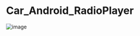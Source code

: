 # Car_Android_RadioPlayer

![image](https://github.com/user-attachments/assets/e404d4d2-3f96-4956-b1a9-4849f0193a9a)
